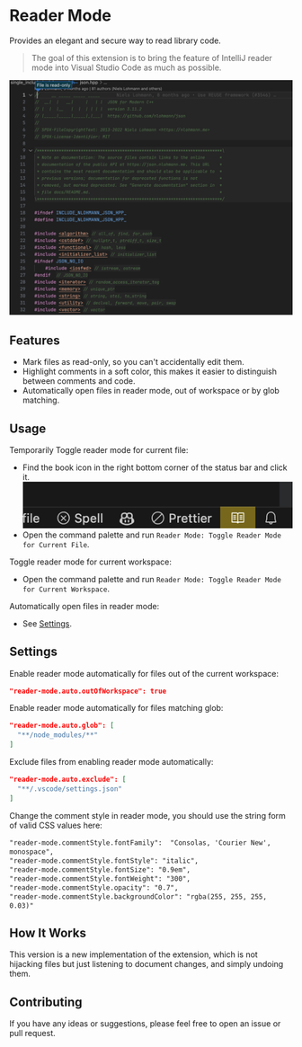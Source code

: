 # Reader Mode

Provides an elegant and secure way to read library code.

> The goal of this extension is to bring the feature of IntelliJ reader mode into Visual Studio Code as much as possible.

![alt](img/screenshot.png)

## Features

- Mark files as read-only, so you can't accidentally edit them.
- Highlight comments in a soft color, this makes it easier to distinguish between comments and code.
- Automatically open files in reader mode, out of workspace or by glob matching.

## Usage

Temporarily Toggle reader mode for current file:

- Find the book icon in the right bottom corner of the status bar and click it.
  ![alt](img/status-bar.png)
- Open the command palette and run `Reader Mode: Toggle Reader Mode for Current File`.

Toggle reader mode for current workspace:

- Open the command palette and run `Reader Mode: Toggle Reader Mode for Current Workspace`.

Automatically open files in reader mode:

- See [Settings](#settings).

## Settings

Enable reader mode automatically for files out of the current workspace:

```json
"reader-mode.auto.outOfWorkspace": true
```

Enable reader mode automatically for files matching glob:

```json
"reader-mode.auto.glob": [
  "**/node_modules/**"
]
```

Exclude files from enabling reader mode automatically:

```json
"reader-mode.auto.exclude": [
  "**/.vscode/settings.json"
]
```

Change the comment style in reader mode, you should use the string form of valid CSS values here:

```jsonc
"reader-mode.commentStyle.fontFamily":  "Consolas, 'Courier New', monospace",
"reader-mode.commentStyle.fontStyle": "italic",
"reader-mode.commentStyle.fontSize": "0.9em",
"reader-mode.commentStyle.fontWeight": "300",
"reader-mode.commentStyle.opacity": "0.7",
"reader-mode.commentStyle.backgroundColor": "rgba(255, 255, 255, 0.03)"
```

## How It Works

This version is a new implementation of the extension, which is not hijacking files but just listening to document changes, and simply undoing them.

## Contributing

If you have any ideas or suggestions, please feel free to open an issue or pull request.
